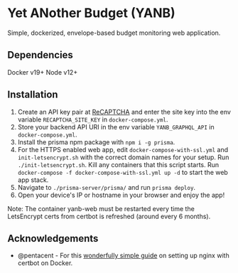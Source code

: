 # Yet ANother Budget (YANB)

Simple, dockerized, envelope-based budget monitoring web application.

## Dependencies

Docker v19+
Node v12+

## Installation

1. Create an API key pair at [ReCAPTCHA](http://www.google.com/recaptcha/admin) and enter the site key into the env variable `RECAPTCHA_SITE_KEY` in `docker-compose.yml`.
2. Store your backend API URI in the env variable `YANB_GRAPHQL_API` in `docker-compose.yml`.
3. Install the prisma npm package with `npm i -g prisma`.
4. For the HTTPS enabled web app, edit `docker-compose-with-ssl.yml` and `init-letsencrypt.sh` with the correct domain names for your setup. Run `./init-letsencrypt.sh`. Kill any containers that this script starts. Run `docker-compose -f docker-compose-with-ssl.yml up -d` to start the web app stack.
5. Navigate to `./prisma-server/prisma/` and run `prisma deploy`.
6. Open your device's IP or hostname in your browser and enjoy the app!

Note: The container yanb-web must be restarted every time the LetsEncrypt certs from certbot is refreshed (around every 6 months).

## Acknowledgements

* @pentacent - For this [wonderfully simple guide](https://medium.com/@pentacent/nginx-and-lets-encrypt-with-docker-in-less-than-5-minutes-b4b8a60d3a71) on setting up nginx with certbot on Docker. 
